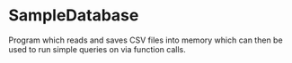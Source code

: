 # SampleDatabase
Program which reads and saves CSV files into memory which can then be used to run simple queries on via function calls. 
